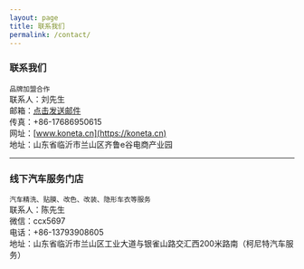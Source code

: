 ```yaml
---
layout: page
title: 联系我们
permalink: /contact/
---
```

### 联系我们
`品牌加盟合作`  
联系人：刘先生  
邮箱：[点击发送邮件](mailto:{{site.email}})  
传真：+86-17686950615  
网址：[www.koneta.cn](https://koneta.cn)  
地址：山东省临沂市兰山区齐鲁e谷电商产业园  

*** 

### 线下汽车服务门店
`汽车精洗、贴膜、改色、改装、隐形车衣等服务`   
联系人：陈先生  
微信：ccx5697  
电话：+86-13793908605  
地址：山东省临沂市兰山区工业大道与银雀山路交汇西200米路南（柯尼特汽车服务）


